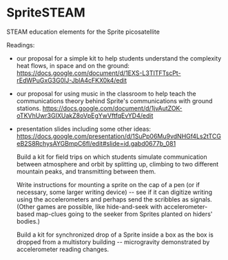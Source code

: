 # SpriteSTEAM
STEAM education elements for the Sprite picosatellite

Readings:

- our proposal for a simple kit to help students understand the complexity heat flows, in space and on the ground: https://docs.google.com/document/d/1EXS-L3TITFTscPt-rEdWPuGxG3G0lJ-JblA4cFKX0k4/edit

- our proposal for using music in the classroom to help teach the communications theory behind Sprite's communications with ground stations. https://docs.google.com/document/d/1jvAutZOK-oTKVhUwr3GIXUakZ8oVpEgYwVftfqEvYD4/edit

- presentation slides including some other ideas: https://docs.google.com/presentation/d/1SuPp06Mu9vdNHGf4Ls2tTCGeB2S8RchysAYGBmpC6fI/edit#slide=id.gabd0677b_081

   Build a kit for field trips on which students simulate communication between atmosphere and orbit by splitting up, climbing to two different mountain peaks, and transmitting between them. 
   
   Write instructions for mounting a sprite on the cap of a pen (or if necessary, some larger writing device) -- see if it can digitize writing using the accelerometers and perhaps send the scribbles as signals. (Other games are possible, like hide-and-seek with accelerometer-based map-clues going to the seeker from Sprites planted on hiders' bodies.)
   
   Build a kit for synchronized drop of a Sprite inside a box as the box is dropped from a multistory building -- microgravity demonstrated by accelerometer reading changes.

